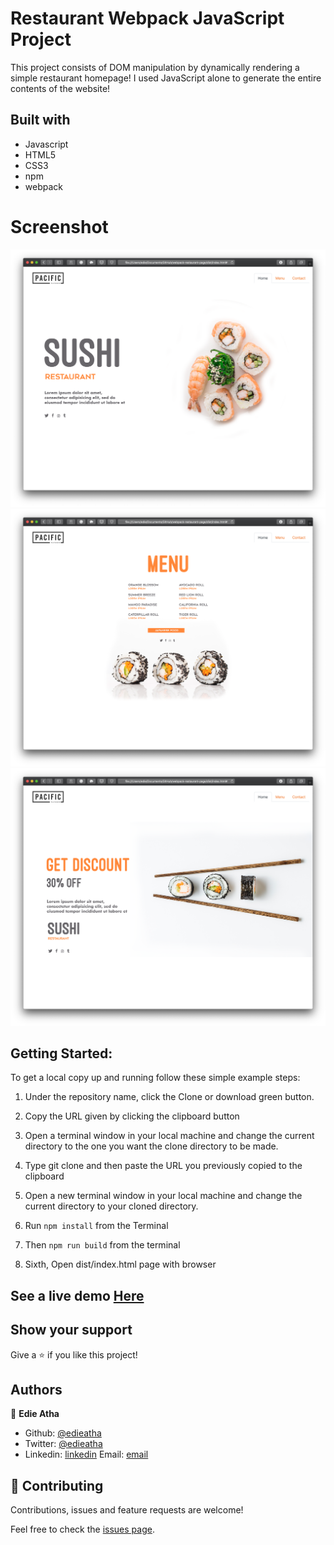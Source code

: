 # Restaurant Webpack JavaScript Project

This project consists of DOM manipulation by dynamically rendering a simple restaurant homepage! I used JavaScript alone to generate the entire contents of the website!

## Built with

  * Javascript
  * HTML5
  * CSS3
  * npm
  * webpack
  
# Screenshot

![screenshot](img0.png)
![screenshot](img1.png)
![screenshot](img2.png)

## Getting Started:

To get a local copy up and running follow these simple example steps:

1. Under the repository name, click the Clone or download green button.

2. Copy the URL given by clicking the clipboard button

3. Open a terminal window in your local machine and change the current directory to the one you
   want the clone directory to be made.

4. Type  git clone and then paste the URL you previously copied to the clipboard

5. Open a new terminal window in your local machine and change the current directory to your
   cloned directory.

6. Run `npm install` from the Terminal

7. Then `npm run build` from the terminal

8. Sixth, Open dist/index.html page with browser


## See a live demo [Here](https://raw.githack.com/edieatha/webpack-restaurant-page/development/dist/index.html)

## Show your support
Give a ⭐️ if you like this project!

## Authors

👤 **Edie Atha**

- Github: [@edieatha](https://github.com/edieatha)
- Twitter: [@edieatha](https://twitter.com/edieatha)
- Linkedin: [linkedin](https://www.linkedin.com/in/edieatha/)
 Email: [email](edieatha@gmail.com)


## 🤝 Contributing

Contributions, issues and feature requests are welcome!

Feel free to check the [issues page](https://github.com/edieatha/webpack-restaurant-page/issues).
